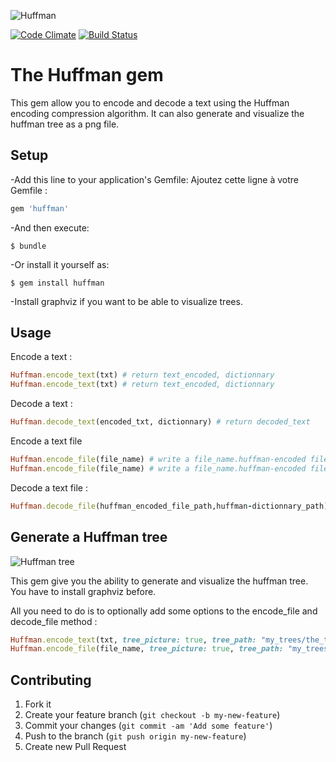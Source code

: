 ![Huffman](http://www.mathworks.com/matlabcentral/fx_files/33212/1/huffman.png)

[![Code Climate](https://codeclimate.com/repos/52c06ecae30ba036eb00347b/badges/adbbcd5f91fb73caf186/gpa.png)](https://codeclimate.com/repos/52c06ecae30ba036eb00347b/feed) [![Build Status](https://travis-ci.org/lagrangemartin/huffman.png?branch=master)](https://travis-ci.org/lagrangemartin/huffman)

# The Huffman gem

This gem allow you to encode and decode a text using the Huffman encoding compression algorithm.
It can also generate and visualize the huffman tree as a png file.

## Setup

-Add this line to your application's Gemfile:
Ajoutez cette ligne à votre Gemfile :

```ruby
gem 'huffman'
```

-And then execute:

    $ bundle

-Or install it yourself as:

    $ gem install huffman


-Install graphviz if you want to be able to visualize trees.

## Usage


Encode a text :

```ruby
Huffman.encode_text(txt) # return text_encoded, dictionnary
Huffman.encode_text(txt) # return text_encoded, dictionnary
```

    
Decode a text :
```ruby
Huffman.decode_text(encoded_txt, dictionnary) # return decoded_text
```

Encode a text file
```ruby
Huffman.encode_file(file_name) # write a file_name.huffman-encoded file and a file_name.huffman-dictionnary
Huffman.encode_file(file_name) # write a file_name.huffman-encoded file and a file_name.huffman-dictionnary
```

Decode a text file :
```ruby
Huffman.decode_file(huffman_encoded_file_path,huffman-dictionnary_path) # write a huffman-encoded-back-to-original file
```


## Generate a Huffman tree

![Huffman tree](http://img15.hostingpics.net/pics/575352tree.png)


This gem give you the ability to generate and visualize the huffman tree.
You have to install graphviz before.

All you need to do is to optionally add some options to the encode_file and decode_file method :


```ruby
Huffman.encode_text(txt, tree_picture: true, tree_path: "my_trees/the_tree")     # or
Huffman.encode_file(file_name, tree_picture: true, tree_path: "my_trees/the_tree") 
```

## Contributing

1. Fork it
2. Create your feature branch (`git checkout -b my-new-feature`)
3. Commit your changes (`git commit -am 'Add some feature'`)
4. Push to the branch (`git push origin my-new-feature`)
5. Create new Pull Request
